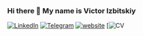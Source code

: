 ### Hi there 🖖 My name is Victor Izbitskiy

[![LinkedIn](https://img.shields.io/badge/LinkedIn-profile-%230e76a8?style=flat&logo=linkedin)](https://www.linkedin.com/in/000111)
[![Telegram](https://img.shields.io/badge/Telegram-ping-%232CA5E0?style=flat&logo=telegram)](https://t.me/nameci)
[![website](https://img.shields.io/badge/personal-blog-%232CA5E0?style=flat)](https://abapcode.ru/)
[![CV](https://drive.google.com/drive/folders/1K4TwGt7Lylo0_k5JauOoFVxSMeysa1hD)

<!--
**victorizbitskiy/victorizbitskiy** is a ✨ _special_ ✨ repository because its `README.md` (this file) appears on your GitHub profile.

Here are some ideas to get you started:

- 🔭 I’m currently working on ...
- 🌱 I’m currently learning ...
- 👯 I’m looking to collaborate on ...
- 🤔 I’m looking for help with ...
- 💬 Ask me about ...
- 📫 How to reach me: ...
- 😄 Pronouns: ...
- ⚡ Fun fact: ...
-->
